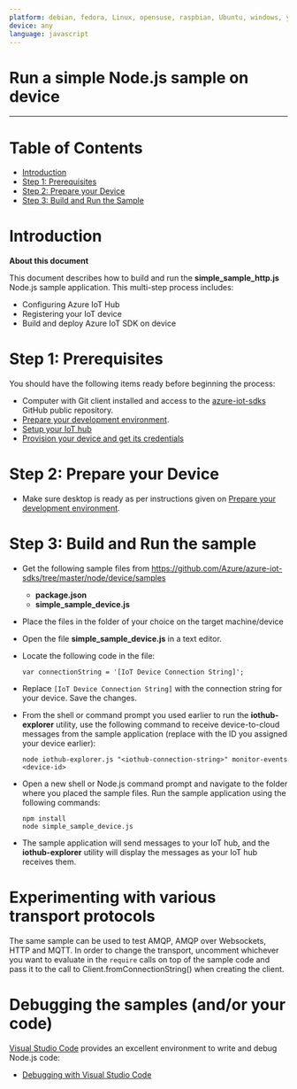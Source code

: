 ```yaml
---
platform: debian, fedora, Linux, opensuse, raspbian, Ubuntu, windows, yocto 
device: any
language: javascript
---
```


Run a simple Node.js sample on device
===
---

# Table of Contents

-   [Introduction](#Introduction)
-   [Step 1: Prerequisites](#Prerequisites)
-   [Step 2: Prepare your Device](#PrepareDevice)
-   [Step 3: Build and Run the Sample](#Build)

<a name="Introduction"></a>
# Introduction

**About this document**

This document describes how to build and run the **simple_sample_http.js** Node.js sample application. This multi-step process includes:
-   Configuring Azure IoT Hub
-   Registering your IoT device
-   Build and deploy Azure IoT SDK on device

<a name="Prerequisites"></a>
# Step 1: Prerequisites

You should have the following items ready before beginning the process:
-   Computer with Git client installed and access to the
    [azure-iot-sdks](https://github.com/Azure/azure-iot-sdks) GitHub public repository.
-   [Prepare your development environment](node-devbox-setup.md).
-   [Setup your IoT hub][lnk-setup-iot-hub]
-   [Provision your device and get its credentials][lnk-manage-iot-hub]

<a name="PrepareDevice"></a>
# Step 2: Prepare your Device

-   Make sure desktop is ready as per instructions given on [Prepare your development environment][lnk-setup-devbox].

<a name="Build"></a>
# Step 3: Build and Run the sample

- Get the following sample files from https://github.com/Azure/azure-iot-sdks/tree/master/node/device/samples
    - **package.json**
    - **simple_sample_device.js**

- Place the files in the folder of your choice on the target machine/device

- Open the file **simple_sample_device.js** in a text editor.

- Locate the following code in the file:

    ```
    var connectionString = '[IoT Device Connection String]';
    ```

- Replace `[IoT Device Connection String]` with the connection string for your device. Save the changes.

- From the shell or command prompt you used earlier to run the **iothub-explorer** utility, use the following command to receive device-to-cloud messages from the sample application (replace <device-id> with the ID you assigned your device earlier):

    ```
    node iothub-explorer.js "<iothub-connection-string>" monitor-events <device-id>
    ```

- Open a new shell or Node.js command prompt and navigate to the folder where you placed the sample files. Run the sample application using the following commands:

    ```
    npm install
    node simple_sample_device.js
    ```

- The sample application will send messages to your IoT hub, and the **iothub-explorer** utility will display the messages as your IoT hub receives them.

# Experimenting with various transport protocols
The same sample can be used to test AMQP, AMQP over Websockets, HTTP and MQTT. In order to change the transport, uncomment whichever you want to evaluate in the `require` calls on top of the sample code and pass it to the call to Client.fromConnectionString() when creating the client.

# Debugging the samples (and/or your code)
[Visual Studio Code](https://code.visualstudio.com/) provides an excellent environment to write and debug Node.js code:
- [Debugging with Visual Studio Code](../../doc/get_started/node-debug-vscode.md)

[lnk-setup-iot-hub]: ../setup_iothub.md
[lnk-manage-iot-hub]: ../manage_iot_hub.md
[lnk-setup-devbox]: node-devbox-setup.md
